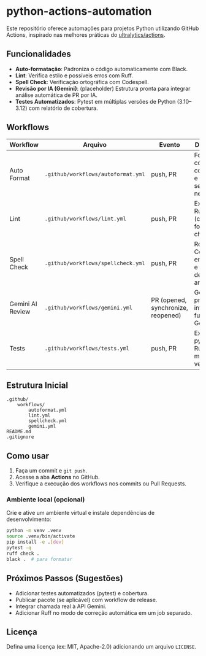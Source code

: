 # python-actions-automation

Este repositório oferece automações para projetos Python utilizando GitHub Actions, inspirado nas melhores práticas do [ultralytics/actions](https://github.com/ultralytics/actions).

## Funcionalidades
- **Auto-formatação**: Padroniza o código automaticamente com Black.
- **Lint**: Verifica estilo e possíveis erros com Ruff.
- **Spell Check**: Verificação ortográfica com Codespell.
- **Revisão por IA (Gemini)**: (placeholder) Estrutura pronta para integrar análise automática de PR por IA.
- **Testes Automatizados**: Pytest em múltiplas versões de Python (3.10–3.12) com relatório de cobertura.

## Workflows

| Workflow | Arquivo | Evento | Descrição |
|----------|---------|--------|-----------|
| Auto Format | `.github/workflows/autoformat.yml` | push, PR | Formata código com Black e commita se necessário |
| Lint | `.github/workflows/lint.yml` | push, PR | Executa Ruff (check + format --check) |
| Spell Check | `.github/workflows/spellcheck.yml` | push, PR | Roda Codespell em código e nomes de arquivos |
| Gemini AI Review | `.github/workflows/gemini.yml` | PR (opened, synchronize, reopened) | Gera diff e prepara integração futura com Gemini |
| Tests | `.github/workflows/tests.yml` | push, PR | Executa pytest + Ruff em matrix de versões |

## Estrutura Inicial

```text
.github/
	workflows/
		autoformat.yml
		lint.yml
		spellcheck.yml
		gemini.yml
README.md
.gitignore
```

## Como usar
1. Faça um commit e `git push`.
2. Acesse a aba **Actions** no GitHub.
3. Verifique a execução dos workflows nos commits ou Pull Requests.

### Ambiente local (opcional)

Crie e ative um ambiente virtual e instale dependências de desenvolvimento:

```bash
python -m venv .venv
source .venv/bin/activate
pip install -e .[dev]
pytest -q
ruff check .
black .  # para formatar
```

## Próximos Passos (Sugestões)
- Adicionar testes automatizados (pytest) e cobertura.
- Publicar pacote (se aplicável) com workflow de release.
- Integrar chamada real à API Gemini.
- Adicionar Ruff no modo de correção automática em um job separado.

## Licença
Defina uma licença (ex: MIT, Apache-2.0) adicionando um arquivo `LICENSE`.